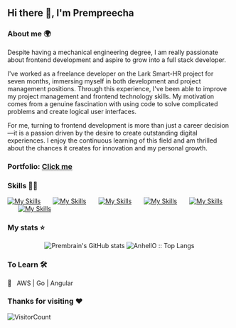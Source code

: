 ## Hi there 👋, I'm Prempreecha

### About me 🌍

Despite having a mechanical engineering degree, I am really passionate about frontend development and aspire to grow into a full stack developer.

I've worked as a freelance developer on the Lark Smart-HR project for seven months, immersing myself in both development and project management positions. Through this experience, I've been able to improve my project management and frontend technology skills. My motivation comes from a genuine fascination with using code to solve complicated problems and create logical user interfaces.

For me, turning to frontend development is more than just a career decision—it is a passion driven by the desire to create outstanding digital experiences. I enjoy the continuous learning of this field and am thrilled about the chances it creates for innovation and my personal growth.

### Portfolio: <a href='https://prempreechadev.netlify.app/' target="_blank">Click me</a> 

### Skills 👨‍💻

[![My Skills](https://skillicons.dev/icons?i=html,css)](https://skillicons.dev) &nbsp;&nbsp;&nbsp;&nbsp;&nbsp; [![My Skills](https://skillicons.dev/icons?i=js,ts)](https://skillicons.dev) &nbsp;&nbsp;&nbsp;&nbsp;&nbsp; [![My Skills](https://skillicons.dev/icons?i=react,next)](https://skillicons.dev) &nbsp;&nbsp;&nbsp;&nbsp;&nbsp; [![My Skills](https://skillicons.dev/icons?i=tailwind,flutter)](https://skillicons.dev) &nbsp;&nbsp;&nbsp;&nbsp;&nbsp; [![My Skills](https://skillicons.dev/icons?i=mysql,r)](https://skillicons.dev)  &nbsp;&nbsp;&nbsp;&nbsp;&nbsp; [![My Skills](https://skillicons.dev/icons?i=firebase,figma)](https://skillicons.dev)
<br/>

### My stats ⭐

<div align="center">
<img alt="Prembrain's GitHub stats" src="https://github-readme-stats.vercel.app/api?username=Prembrain&show_icons=true&theme=transparent"/>
<img src="https://github-readme-stats.vercel.app/api/top-langs/?username=Prembrain&langs_count=10&theme=tokyonight&layout=compact" alt="AnhellO :: Top Langs" />
</div>

### To Learn 🛠

🔧 &nbsp; AWS | Go | Angular

### Thanks for visiting :heart:
![VisitorCount](https://profile-counter.glitch.me/Prembrain/count.svg)
